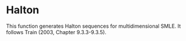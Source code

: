 # Halton
This function generates Halton sequences for multidimensional SMLE. It follows Train (2003, Chapter 9.3.3-9.3.5).
